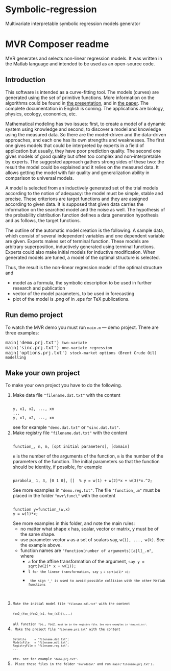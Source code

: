 # Symbolic-regression
Multivariate interpretable symbolic regression models generator

<h1>MVR Composer readme</h1>
<p>MVR generates and selects non-linear regression models. It was written in the Matlab language and intended to be used as an open-source code.
</p>
<h2>Introduction</h2>
<p>This software is intended as a curve-fitting tool. The models (curves) are generated using the set of primitive functions.
More information on the algorithms could be found in <a href="http://strijov.com/papers/strijov08cnrs.pdf">the presentation</a>,
and in <a href="http://strijov.com/papers/strijov06poisk_jct_en.pdf">the paper</a>. The complete documentation in English is coming.
The applications are biology, physics, ecology, economics, etc. 
</p><p>
Mathematical modeling has two issues:
first, to create a model of a dynamic system using knowledge
and second, to discover a  model and knowledge using the measured data.
So there are the model-driven and the data-driven approaches,
and each one has its own strengths and weaknesses.
The first one gives models that could be interpreted by experts in a field of application but
usually, they have poor prediction quality.
The second one gives models of good quality but often too complex and non-interpretable by experts.
The suggested approach gathers strong sides of these
two:
the result the  model could be explained and it relies on the measured
data.
It allows getting the model with fair quality and generalization ability in comparison to universal models.
</p><p>
A model is selected from an inductively generated set of the trial models
according to the notion of adequacy: the model must be simple,
stable and precise. These criterions are target functions and they
are assigned according to given data. It is supposed that given
data carries the information on the searched model and the noise
as well. The hypothesis of the probability distribution function
defines a data generation hypothesis and as follows, the target
functions.
</p><p>
The outline of the automatic model creation is the following. A
sample data, which consist of several independent variables and
one dependent variable are given. Experts makes set of terminal
function. These models are arbitrary superposition, inductively
generated using terminal functions.
Experts could also make initial models for inductive modification.
When generated models are tuned, a model of the optimal structure is
selected.
</p><p>
Thus, the result is the non-linear regression model of the optimal structure and
<ul><li>model as a formula, the symbolic description to be used in further research and publication
</li><li> vector of the model parameters, to be used in forecasting
</li><li> plot of the model is .png of in .eps for TeX publications. 
</li></ul>
</p>
<h2>Run demo project</h2>
<p>To watch the MVR demo you must run <code>main.m</code>&nbsp;&#151; demo project. 
There are  three examples:</p>
<pre>
main('demo.prj.txt') <code>two-variate </code>
main('sinc.prj.txt') <code>one-variate regression</code>
main('options.prj.txt') <code>stock-market options (Brent Crude Oil) modelling</code>
</pre>

<h2>Make your own project</h2>
<p>To make your own project you have to do the following.</p>
<ol>
<li>Make data file <code>"filename.dat.txt"</code> with the content
<pre><code>
y, x1, x2, ..., xn
...
y, x1, x2, ..., xn
</code></pre>
see for example <code>"demo.dat.txt"</code> or <code>"sinc.dat.txt"</code>.
</li><li>Make registry file <code>"filename.dat.txt"</code> with the content
<pre><code>
function_, n, m, [opt initial parameters], [domain]
</code></pre>
<code>n</code> is the number of the arguments of the function,
<code>m</code> is the number of the parameters of the function.
The initial parameters so that the function should be identity, if possible, for example
<pre><code>
parabola_ 1, 3, [0 1 0], []  % y = w(1) + w(2)*x + w(3)*x.^2;
</code></pre>
See more examples in <code>"demo.reg.txt"</code>. 
The file <code>"function_.m"</code> must be placed in the folder <code>"mvr\func\"</code> with the content
<pre><code>
function y=function_(w,x)
y = w(1)*x;
</code></pre>
See more examples in this folder, and note the main rules:
    <ul><li> no matter what shape x has, scalar, vector or matrix, y must be of the same shape.
        </li><li> use parameter vector <code>w</code> as a set of scalars say, <code>w(1), ..., w(k)</code>. See the example above.
        </li><li> function names are <code>"function[number of arguments][a|l]_.m"</code>, where
            <ul><li> <code>a</code> for the affine transformation of the argument, <code>say y = sqrt(w(2)* x + w(1));</code>
            </li><li> <code>l<code> for the linear transformation, say <code>y = sqrt(w(1)* x);</code>
            </li><li> the sign <code>"_"</code> is used to avoid possible collision with the other Matlab functions
            </li></ul>
    </li></ul>
</li><li>Make the initial model file <code>"filename.mdl.txt"</code> with the content
<pre><code>
foo2_(foo_(foo2_(x1, foo_(x2))),...)
</code></pre>
all function <code>foo_, foo2_<code> must be in the registry file. See more examples in <code>"demo.mdl.txt"</code>. 
</li><li> Make the project file <code>"filename.prj.txt"</code> with the content
<pre><code>
DataFile     = 'filename.dat.txt'; 
ModelsFile   = 'filename.mdl.txt';
RegistryFile = 'filename.reg.txt'; 
...
</code></pre>
etc. see for example <code>"demo.prj.txt"</code>.
</li><li> Place these files in the folder <code>"mvr\data\"</code> and run <code>main('filename.prj.txt')</code>.
</li></ol>
</body></html>
